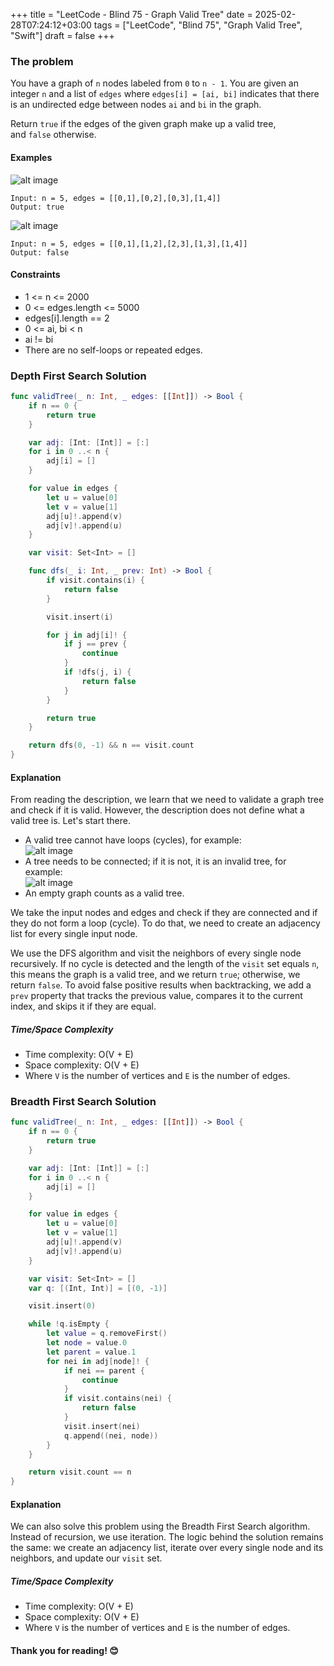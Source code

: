 +++
title = "LeetCode - Blind 75 - Graph Valid Tree"
date = 2025-02-28T07:24:12+03:00
tags = ["LeetCode", "Blind 75", "Graph Valid Tree", "Swift"]
draft = false
+++

### The problem  
You have a graph of `n` nodes labeled from `0` to `n - 1`. You are given an integer `n` and a list of `edges` where `edges[i] = [ai, bi]` indicates that there is an undirected edge between nodes `ai` and `bi` in the graph.  

Return `true` if the edges of the given graph make up a valid tree, and `false` otherwise.  

#### Examples  
![alt image](images/tree1-graph.jpg#center)  
``` 
Input: n = 5, edges = [[0,1],[0,2],[0,3],[1,4]]
Output: true
```  

![alt image](images/tree2-graph.jpg#center)  
```
Input: n = 5, edges = [[0,1],[1,2],[2,3],[1,3],[1,4]]
Output: false
```  

#### Constraints  
* 1 <= n <= 2000  
* 0 <= edges.length <= 5000  
* edges[i].length == 2  
* 0 <= ai, bi < n  
* ai != bi  
* There are no self-loops or repeated edges.  

### Depth First Search Solution  
```swift  
func validTree(_ n: Int, _ edges: [[Int]]) -> Bool {
    if n == 0 {
        return true
    }

    var adj: [Int: [Int]] = [:]
    for i in 0 ..< n {
        adj[i] = []
    }

    for value in edges {
        let u = value[0]
        let v = value[1]
        adj[u]!.append(v)
        adj[v]!.append(u)
    }

    var visit: Set<Int> = []

    func dfs(_ i: Int, _ prev: Int) -> Bool {
        if visit.contains(i) {
            return false
        }

        visit.insert(i)

        for j in adj[i]! {
            if j == prev {
                continue
            }
            if !dfs(j, i) {
                return false
            }
        }

        return true
    }

    return dfs(0, -1) && n == visit.count
}
```  

#### Explanation  
From reading the description, we learn that we need to validate a graph tree and check if it is valid. However, the description does not define what a valid tree is. Let's start there.  
- A valid tree cannot have loops (cycles), for example:  
  ![alt image](images/p-261.png#center)  
- A tree needs to be connected; if it is not, it is an invalid tree, for example:  
  ![alt image](images/p-261-1.png#center)  
- An empty graph counts as a valid tree.  

We take the input nodes and edges and check if they are connected and if they do not form a loop (cycle). To do that, we need to create an adjacency list for every single input node.  

We use the DFS algorithm and visit the neighbors of every single node recursively. If no cycle is detected and the length of the `visit` set equals `n`, this means the graph is a valid tree, and we return `true`; otherwise, we return `false`. To avoid false positive results when backtracking, we add a `prev` property that tracks the previous value, compares it to the current index, and skips it if they are equal.  

##### Time/Space Complexity  
* Time complexity: O(V + E)  
* Space complexity: O(V + E)  
* Where `V` is the number of vertices and `E` is the number of edges.  

### Breadth First Search Solution  
```swift  
func validTree(_ n: Int, _ edges: [[Int]]) -> Bool {
    if n == 0 {
        return true
    }

    var adj: [Int: [Int]] = [:]
    for i in 0 ..< n {
        adj[i] = []
    }

    for value in edges {
        let u = value[0]
        let v = value[1]
        adj[u]!.append(v)
        adj[v]!.append(u)
    }

    var visit: Set<Int> = []
    var q: [(Int, Int)] = [(0, -1)]

    visit.insert(0)

    while !q.isEmpty {
        let value = q.removeFirst()
        let node = value.0
        let parent = value.1
        for nei in adj[node]! {
            if nei == parent {
                continue
            }
            if visit.contains(nei) {
                return false
            }
            visit.insert(nei)
            q.append((nei, node))
        }
    }

    return visit.count == n
}
```  

#### Explanation  
We can also solve this problem using the Breadth First Search algorithm. Instead of recursion, we use iteration. The logic behind the solution remains the same: we create an adjacency list, iterate over every single node and its neighbors, and update our `visit` set.  

##### Time/Space Complexity  
* Time complexity: O(V + E)  
* Space complexity: O(V + E)  
* Where `V` is the number of vertices and `E` is the number of edges.  

#### Thank you for reading! 😊
